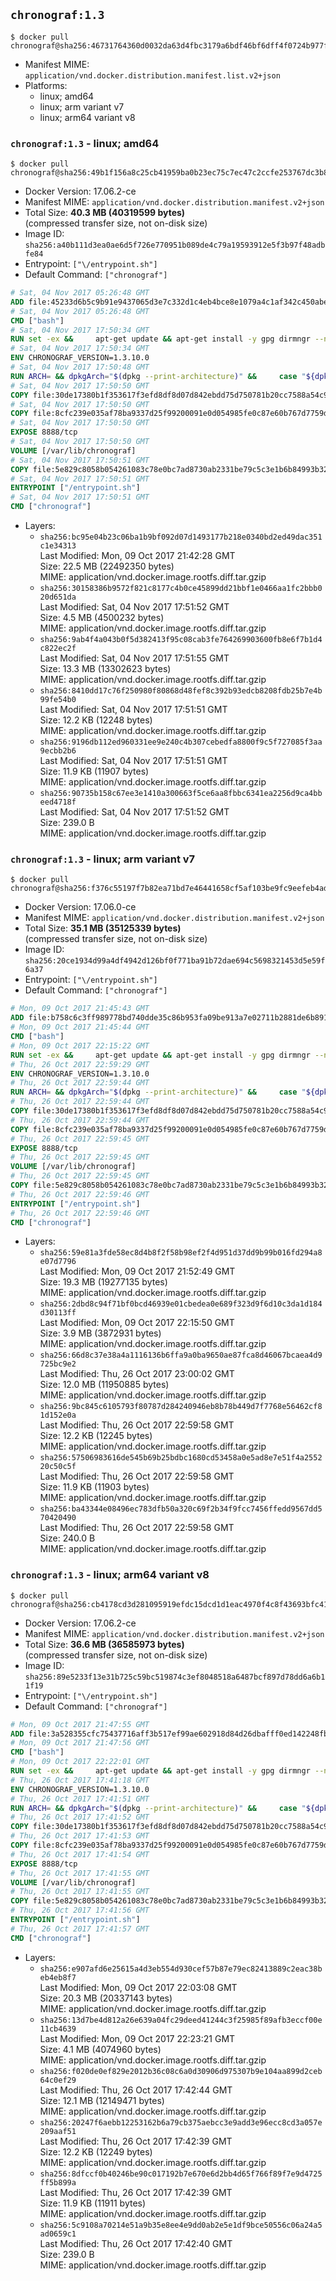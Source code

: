 ## `chronograf:1.3`

```console
$ docker pull chronograf@sha256:46731764360d0032da63d4fbc3179a6bdf46bf6dff4f0724b977f7823ac9ed40
```

-	Manifest MIME: `application/vnd.docker.distribution.manifest.list.v2+json`
-	Platforms:
	-	linux; amd64
	-	linux; arm variant v7
	-	linux; arm64 variant v8

### `chronograf:1.3` - linux; amd64

```console
$ docker pull chronograf@sha256:49b1f156a8c25cb41959ba0b23ec75c7ec47c2ccfe253767dc3b8c2367e8baa4
```

-	Docker Version: 17.06.2-ce
-	Manifest MIME: `application/vnd.docker.distribution.manifest.v2+json`
-	Total Size: **40.3 MB (40319599 bytes)**  
	(compressed transfer size, not on-disk size)
-	Image ID: `sha256:a40b111d3ea0ae6d5f726e770951b089de4c79a19593912e5f3b97f48adbfe84`
-	Entrypoint: `["\/entrypoint.sh"]`
-	Default Command: `["chronograf"]`

```dockerfile
# Sat, 04 Nov 2017 05:26:48 GMT
ADD file:45233d6b5c9b91e9437065d3e7c332d1c4eb4bce8e1079a4c1af342c450abe67 in / 
# Sat, 04 Nov 2017 05:26:48 GMT
CMD ["bash"]
# Sat, 04 Nov 2017 17:50:34 GMT
RUN set -ex &&     apt-get update && apt-get install -y gpg dirmngr --no-install-recommends &&     rm -rf /var/lib/apt/lists/* &&     for key in         05CE15085FC09D18E99EFB22684A14CF2582E0C5 ;     do         gpg --keyserver ha.pool.sks-keyservers.net --recv-keys "$key" ||         gpg --keyserver pgp.mit.edu --recv-keys "$key" ||         gpg --keyserver keyserver.pgp.com --recv-keys "$key" ;     done
# Sat, 04 Nov 2017 17:50:34 GMT
ENV CHRONOGRAF_VERSION=1.3.10.0
# Sat, 04 Nov 2017 17:50:48 GMT
RUN ARCH= && dpkgArch="$(dpkg --print-architecture)" &&     case "${dpkgArch##*-}" in       amd64) ARCH='amd64';;       arm64) ARCH='arm64';;       armhf) ARCH='armhf';;       armel) ARCH='armel';;       *)     echo "Unsupported architecture: ${dpkgArch}"; exit 1;;     esac &&     set -x &&     apt-get update && apt-get install -y ca-certificates curl --no-install-recommends &&     rm -rf /var/lib/apt/lists/* &&     curl -SLO "https://dl.influxdata.com/chronograf/releases/chronograf_${CHRONOGRAF_VERSION}_${ARCH}.deb.asc" &&     curl -SLO "https://dl.influxdata.com/chronograf/releases/chronograf_${CHRONOGRAF_VERSION}_${ARCH}.deb" &&     gpg --batch --verify chronograf_${CHRONOGRAF_VERSION}_${ARCH}.deb.asc chronograf_${CHRONOGRAF_VERSION}_${ARCH}.deb &&     dpkg -i chronograf_${CHRONOGRAF_VERSION}_${ARCH}.deb &&     rm -f chronograf_${CHRONOGRAF_VERSION}_${ARCH}.deb* &&     apt-get purge -y --auto-remove $buildDeps
# Sat, 04 Nov 2017 17:50:50 GMT
COPY file:30de17380b1f353617f3efd8df8d07d842ebdd75d750781b20cc7588a54c918d in /usr/share/chronograf/LICENSE 
# Sat, 04 Nov 2017 17:50:50 GMT
COPY file:8cfc239e035af78ba9337d25f99200091e0d054985fe0c87e60b767d7759d99d in /usr/share/chronograf/agpl-3.0.md 
# Sat, 04 Nov 2017 17:50:50 GMT
EXPOSE 8888/tcp
# Sat, 04 Nov 2017 17:50:50 GMT
VOLUME [/var/lib/chronograf]
# Sat, 04 Nov 2017 17:50:51 GMT
COPY file:5e829c8058b054261083c78e0bc7ad8730ab2331be79c5c3e1b6b84993b3224b in /entrypoint.sh 
# Sat, 04 Nov 2017 17:50:51 GMT
ENTRYPOINT ["/entrypoint.sh"]
# Sat, 04 Nov 2017 17:50:51 GMT
CMD ["chronograf"]
```

-	Layers:
	-	`sha256:bc95e04b23c06ba1b9bf092d07d1493177b218e0340bd2ed49dac351c1e34313`  
		Last Modified: Mon, 09 Oct 2017 21:42:28 GMT  
		Size: 22.5 MB (22492350 bytes)  
		MIME: application/vnd.docker.image.rootfs.diff.tar.gzip
	-	`sha256:30158386b9572f821c8177c4b0ce45899dd21bbf1e0466aa1fc2bbb020d651da`  
		Last Modified: Sat, 04 Nov 2017 17:51:52 GMT  
		Size: 4.5 MB (4500232 bytes)  
		MIME: application/vnd.docker.image.rootfs.diff.tar.gzip
	-	`sha256:9ab4f4a043b0f5d382413f95c08cab3fe764269903600fb8e6f7b1d4c822ec2f`  
		Last Modified: Sat, 04 Nov 2017 17:51:55 GMT  
		Size: 13.3 MB (13302623 bytes)  
		MIME: application/vnd.docker.image.rootfs.diff.tar.gzip
	-	`sha256:8410dd17c76f250980f80868d48fef8c392b93edcb8208fdb25b7e4b99fe54b0`  
		Last Modified: Sat, 04 Nov 2017 17:51:51 GMT  
		Size: 12.2 KB (12248 bytes)  
		MIME: application/vnd.docker.image.rootfs.diff.tar.gzip
	-	`sha256:9196db112ed960331ee9e240c4b307cebedfa8800f9c5f727085f3aa9ecbb2b6`  
		Last Modified: Sat, 04 Nov 2017 17:51:51 GMT  
		Size: 11.9 KB (11907 bytes)  
		MIME: application/vnd.docker.image.rootfs.diff.tar.gzip
	-	`sha256:90735b158c67ee3e1410a300663f5ce6aa8fbbc6341ea2256d9ca4bbeed4718f`  
		Last Modified: Sat, 04 Nov 2017 17:51:52 GMT  
		Size: 239.0 B  
		MIME: application/vnd.docker.image.rootfs.diff.tar.gzip

### `chronograf:1.3` - linux; arm variant v7

```console
$ docker pull chronograf@sha256:f376c55197f7b82ea71bd7e46441658cf5af103be9fc9eefeb4ad72895df8324
```

-	Docker Version: 17.06.0-ce
-	Manifest MIME: `application/vnd.docker.distribution.manifest.v2+json`
-	Total Size: **35.1 MB (35125339 bytes)**  
	(compressed transfer size, not on-disk size)
-	Image ID: `sha256:20ce1934d99a4df4942d126bf0f771ba91b72dae694c5698321453d5e59f6a37`
-	Entrypoint: `["\/entrypoint.sh"]`
-	Default Command: `["chronograf"]`

```dockerfile
# Mon, 09 Oct 2017 21:45:43 GMT
ADD file:b758c6c3ff989778bd740dde35c86b953fa09be913a7e02711b2881de6b8911d in / 
# Mon, 09 Oct 2017 21:45:44 GMT
CMD ["bash"]
# Mon, 09 Oct 2017 22:15:22 GMT
RUN set -ex &&     apt-get update && apt-get install -y gpg dirmngr --no-install-recommends &&     rm -rf /var/lib/apt/lists/* &&     for key in         05CE15085FC09D18E99EFB22684A14CF2582E0C5 ;     do         gpg --keyserver ha.pool.sks-keyservers.net --recv-keys "$key" ||         gpg --keyserver pgp.mit.edu --recv-keys "$key" ||         gpg --keyserver keyserver.pgp.com --recv-keys "$key" ;     done
# Thu, 26 Oct 2017 22:59:29 GMT
ENV CHRONOGRAF_VERSION=1.3.10.0
# Thu, 26 Oct 2017 22:59:44 GMT
RUN ARCH= && dpkgArch="$(dpkg --print-architecture)" &&     case "${dpkgArch##*-}" in       amd64) ARCH='amd64';;       arm64) ARCH='arm64';;       armhf) ARCH='armhf';;       armel) ARCH='armel';;       *)     echo "Unsupported architecture: ${dpkgArch}"; exit 1;;     esac &&     set -x &&     apt-get update && apt-get install -y ca-certificates curl --no-install-recommends &&     rm -rf /var/lib/apt/lists/* &&     curl -SLO "https://dl.influxdata.com/chronograf/releases/chronograf_${CHRONOGRAF_VERSION}_${ARCH}.deb.asc" &&     curl -SLO "https://dl.influxdata.com/chronograf/releases/chronograf_${CHRONOGRAF_VERSION}_${ARCH}.deb" &&     gpg --batch --verify chronograf_${CHRONOGRAF_VERSION}_${ARCH}.deb.asc chronograf_${CHRONOGRAF_VERSION}_${ARCH}.deb &&     dpkg -i chronograf_${CHRONOGRAF_VERSION}_${ARCH}.deb &&     rm -f chronograf_${CHRONOGRAF_VERSION}_${ARCH}.deb* &&     apt-get purge -y --auto-remove $buildDeps
# Thu, 26 Oct 2017 22:59:44 GMT
COPY file:30de17380b1f353617f3efd8df8d07d842ebdd75d750781b20cc7588a54c918d in /usr/share/chronograf/LICENSE 
# Thu, 26 Oct 2017 22:59:44 GMT
COPY file:8cfc239e035af78ba9337d25f99200091e0d054985fe0c87e60b767d7759d99d in /usr/share/chronograf/agpl-3.0.md 
# Thu, 26 Oct 2017 22:59:45 GMT
EXPOSE 8888/tcp
# Thu, 26 Oct 2017 22:59:45 GMT
VOLUME [/var/lib/chronograf]
# Thu, 26 Oct 2017 22:59:45 GMT
COPY file:5e829c8058b054261083c78e0bc7ad8730ab2331be79c5c3e1b6b84993b3224b in /entrypoint.sh 
# Thu, 26 Oct 2017 22:59:46 GMT
ENTRYPOINT ["/entrypoint.sh"]
# Thu, 26 Oct 2017 22:59:46 GMT
CMD ["chronograf"]
```

-	Layers:
	-	`sha256:59e81a3fde58ec8d4b8f2f58b98ef2f4d951d37dd9b99b016fd294a8e07d7796`  
		Last Modified: Mon, 09 Oct 2017 21:52:49 GMT  
		Size: 19.3 MB (19277135 bytes)  
		MIME: application/vnd.docker.image.rootfs.diff.tar.gzip
	-	`sha256:2dbd8c94f71bf0bcd46939e01cbedea0e689f323d9f6d10c3da1d184d30113ff`  
		Last Modified: Mon, 09 Oct 2017 22:15:50 GMT  
		Size: 3.9 MB (3872931 bytes)  
		MIME: application/vnd.docker.image.rootfs.diff.tar.gzip
	-	`sha256:66d8c37e38a4a1116136b6ffa9a0ba9650ae87fca8d46067bcaea4d9725bc9e2`  
		Last Modified: Thu, 26 Oct 2017 23:00:02 GMT  
		Size: 12.0 MB (11950885 bytes)  
		MIME: application/vnd.docker.image.rootfs.diff.tar.gzip
	-	`sha256:9bc845c6105793f80787d284240946eb8b78b449d7f7768e56462cf81d152e0a`  
		Last Modified: Thu, 26 Oct 2017 22:59:58 GMT  
		Size: 12.2 KB (12245 bytes)  
		MIME: application/vnd.docker.image.rootfs.diff.tar.gzip
	-	`sha256:57506983616de545b69b25bdbc1680cd53458a0e5ad8e7e51f4a255220c50c5f`  
		Last Modified: Thu, 26 Oct 2017 22:59:58 GMT  
		Size: 11.9 KB (11903 bytes)  
		MIME: application/vnd.docker.image.rootfs.diff.tar.gzip
	-	`sha256:ba43344e08496ec783dfb50a320c69f2b34f9fcc7456ffedd9567dd570420490`  
		Last Modified: Thu, 26 Oct 2017 22:59:58 GMT  
		Size: 240.0 B  
		MIME: application/vnd.docker.image.rootfs.diff.tar.gzip

### `chronograf:1.3` - linux; arm64 variant v8

```console
$ docker pull chronograf@sha256:cb4178cd3d281095919efdc15dcd1d1eac4970f4c8f43693bfc419a6893eef00
```

-	Docker Version: 17.06.2-ce
-	Manifest MIME: `application/vnd.docker.distribution.manifest.v2+json`
-	Total Size: **36.6 MB (36585973 bytes)**  
	(compressed transfer size, not on-disk size)
-	Image ID: `sha256:89e5233f13e31b725c59bc519874c3ef8048518a6487bcf897d78dd6a6b11f19`
-	Entrypoint: `["\/entrypoint.sh"]`
-	Default Command: `["chronograf"]`

```dockerfile
# Mon, 09 Oct 2017 21:47:55 GMT
ADD file:3a528355cfc75437716aff3b517ef99ae602918d84d26dbafff0ed142248fb93 in / 
# Mon, 09 Oct 2017 21:47:56 GMT
CMD ["bash"]
# Mon, 09 Oct 2017 22:22:01 GMT
RUN set -ex &&     apt-get update && apt-get install -y gpg dirmngr --no-install-recommends &&     rm -rf /var/lib/apt/lists/* &&     for key in         05CE15085FC09D18E99EFB22684A14CF2582E0C5 ;     do         gpg --keyserver ha.pool.sks-keyservers.net --recv-keys "$key" ||         gpg --keyserver pgp.mit.edu --recv-keys "$key" ||         gpg --keyserver keyserver.pgp.com --recv-keys "$key" ;     done
# Thu, 26 Oct 2017 17:41:18 GMT
ENV CHRONOGRAF_VERSION=1.3.10.0
# Thu, 26 Oct 2017 17:41:51 GMT
RUN ARCH= && dpkgArch="$(dpkg --print-architecture)" &&     case "${dpkgArch##*-}" in       amd64) ARCH='amd64';;       arm64) ARCH='arm64';;       armhf) ARCH='armhf';;       armel) ARCH='armel';;       *)     echo "Unsupported architecture: ${dpkgArch}"; exit 1;;     esac &&     set -x &&     apt-get update && apt-get install -y ca-certificates curl --no-install-recommends &&     rm -rf /var/lib/apt/lists/* &&     curl -SLO "https://dl.influxdata.com/chronograf/releases/chronograf_${CHRONOGRAF_VERSION}_${ARCH}.deb.asc" &&     curl -SLO "https://dl.influxdata.com/chronograf/releases/chronograf_${CHRONOGRAF_VERSION}_${ARCH}.deb" &&     gpg --batch --verify chronograf_${CHRONOGRAF_VERSION}_${ARCH}.deb.asc chronograf_${CHRONOGRAF_VERSION}_${ARCH}.deb &&     dpkg -i chronograf_${CHRONOGRAF_VERSION}_${ARCH}.deb &&     rm -f chronograf_${CHRONOGRAF_VERSION}_${ARCH}.deb* &&     apt-get purge -y --auto-remove $buildDeps
# Thu, 26 Oct 2017 17:41:52 GMT
COPY file:30de17380b1f353617f3efd8df8d07d842ebdd75d750781b20cc7588a54c918d in /usr/share/chronograf/LICENSE 
# Thu, 26 Oct 2017 17:41:53 GMT
COPY file:8cfc239e035af78ba9337d25f99200091e0d054985fe0c87e60b767d7759d99d in /usr/share/chronograf/agpl-3.0.md 
# Thu, 26 Oct 2017 17:41:54 GMT
EXPOSE 8888/tcp
# Thu, 26 Oct 2017 17:41:55 GMT
VOLUME [/var/lib/chronograf]
# Thu, 26 Oct 2017 17:41:55 GMT
COPY file:5e829c8058b054261083c78e0bc7ad8730ab2331be79c5c3e1b6b84993b3224b in /entrypoint.sh 
# Thu, 26 Oct 2017 17:41:56 GMT
ENTRYPOINT ["/entrypoint.sh"]
# Thu, 26 Oct 2017 17:41:57 GMT
CMD ["chronograf"]
```

-	Layers:
	-	`sha256:e907afd6e25615a4d3eb554d930cef57b87e79ec82413889c2eac38beb4eb8f7`  
		Last Modified: Mon, 09 Oct 2017 22:03:08 GMT  
		Size: 20.3 MB (20337143 bytes)  
		MIME: application/vnd.docker.image.rootfs.diff.tar.gzip
	-	`sha256:13d7be4d812a26e639a04fc29deed41244c3f25985f89afb3eccf00e11cb4639`  
		Last Modified: Mon, 09 Oct 2017 22:23:21 GMT  
		Size: 4.1 MB (4074960 bytes)  
		MIME: application/vnd.docker.image.rootfs.diff.tar.gzip
	-	`sha256:f020de0ef829e2012b36c08c6a0d30906d975307b9e104aa899d2ceb64c0ef29`  
		Last Modified: Thu, 26 Oct 2017 17:42:44 GMT  
		Size: 12.1 MB (12149471 bytes)  
		MIME: application/vnd.docker.image.rootfs.diff.tar.gzip
	-	`sha256:20247f6aebb12253162b6a79cb375aebcc3e9add3e96ecc8cd3a057e209aaf51`  
		Last Modified: Thu, 26 Oct 2017 17:42:39 GMT  
		Size: 12.2 KB (12249 bytes)  
		MIME: application/vnd.docker.image.rootfs.diff.tar.gzip
	-	`sha256:8dfccf0b40246be90c017192b7e670e6d2bb4d65f766f89f7e9d4725ff5b899a`  
		Last Modified: Thu, 26 Oct 2017 17:42:39 GMT  
		Size: 11.9 KB (11911 bytes)  
		MIME: application/vnd.docker.image.rootfs.diff.tar.gzip
	-	`sha256:5c9108a70214e51a9b35e8ee4e9dd0ab2e5e1df9bce50556c06a24a5ad0659c1`  
		Last Modified: Thu, 26 Oct 2017 17:42:40 GMT  
		Size: 239.0 B  
		MIME: application/vnd.docker.image.rootfs.diff.tar.gzip
